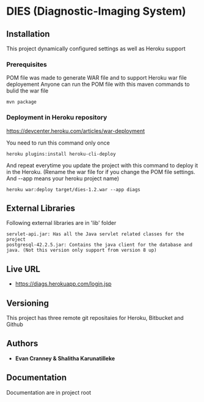 # DIES (Diagnostic-Imaging System)


## Installation

This project dynamically configured settings as well as Heroku support 


### Prerequisites

POM file was made to generate WAR file and to support Heroku war file deployement
Anyone can run the POM file with this maven commands to bulid the war file

```
mvn package

```

### Deployment in Heroku repository 

https://devcenter.heroku.com/articles/war-deployment

You need to run this command only once

```
heroku plugins:install heroku-cli-deploy
```

And repeat everytime you update the project with this command to deploy it in the Heroku. 
(Rename the war file for if you change the POM file settings. And --app means your heroku project name)

```
heroku war:deploy target/dies-1.2.war --app diags
```

## External Libraries 

Following external libraries are in 'lib' folder 

```
servlet-api.jar: Has all the Java servlet related classes for the project
postgresql-42.2.5.jar: Contains the java client for the database and java. (Not this version only support from version 8 up)
```

## Live URL

* https://diags.herokuapp.com/login.jsp

## Versioning

This project has three remote git repositaies for Heroku, Bitbucket and Github

## Authors

* **Evan Cranney & Shalitha Karunatilleke** 

## Documentation

Documentation are in project root